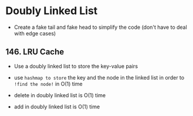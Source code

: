 # Doubly Linked List

- Create a fake tail and fake head to simplify the code (don't have to deal with edge cases)

## 146. LRU Cache

- Use a doubly linked list to store the key-value pairs

- use `hashmap to store` the key and the node in the linked list in order to `!find the node!` in O(1) time

- delete in doubly linked list is O(1) time

- add in doubly linked list is O(1) time
